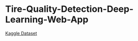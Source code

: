 # Tire-Quality-Detection-Deep-Learning-Web-App

[Kaggle Dataset](https://www.kaggle.com/datasets/warcoder/tyre-quality-classification/data)
